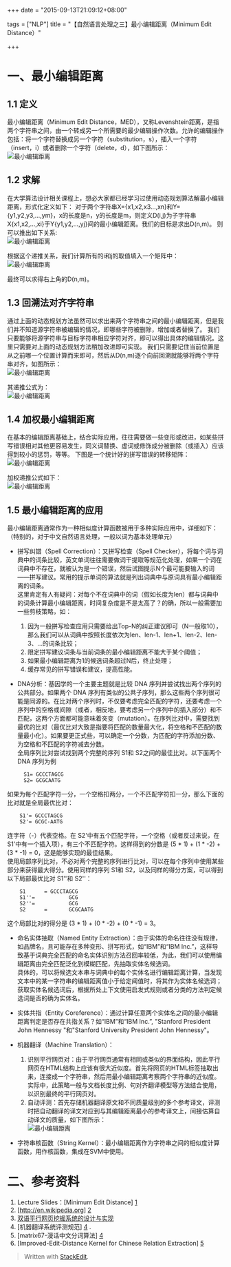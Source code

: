 +++
date = "2015-09-13T21:09:12+08:00"

tags = ["NLP"]
title = "【自然语言处理之三】最小编辑距离（Minimum Edit Distance）"

+++
# 一、最小编辑距离
## 1.1 定义
最小编辑距离（Minimum Edit Distance，MED），又称Levenshtein距离，是指两个字符串之间，由一个转成另一个所需要的最少编辑操作次数。允许的编辑操作包括：将一个字符替换成另一个字符（substitution，s），插入一个字符（insert，i）或者删除一个字符（delete，d），如下图所示：   
![最小编辑距离](/img/nlp_3_1.jpg)
<!--more-->
## 1.2 求解
在大学算法设计相关课程上，想必大家都已经学习过使用动态规划算法解最小编辑距离，形式化定义如下：
对于两个字符串X={x1,x2,x3...,xn}和Y={y1,y2,y3,...,ym}，x的长度是n，y的长度是m，则定义D(i,j)为子字符串X{x1,x2,...,xi}于Y{y1,y2,...,yj}间的最小编辑距离。我们的目标是求出D(n,m)。
则可以推出如下关系:   
![最小编辑距离](/img/nlp_3_3.jpg)

根据这个递推关系，我们计算所有的i和j的取值填入一个矩阵中：   
![最小编辑距离](/img/nlp_3_4.jpg)

最终可以求得右上角的D(n,m)。

## 1.3 回溯法对齐字符串
通过上面的动态规划方法虽然可以求出来两个字符串之间的最小编辑距离，但是我们并不知道源字符串被编辑的情况，即哪些字符被删除，增加或者替换了。
我们只要能够将源字符串与目标字符串相应字符对齐，即可以得出具体的编辑情况。这里只需要对上面的动态规划方法稍加改进即可实现。
我们只需要记住当前位置是从之前哪一个位置计算而来即可，然后从D(n,m)逐个向前回溯就能够将两个字符串对齐，如图所示：   
![最小编辑距离](/img/nlp_3_5.jpg)

其递推公式为：   
![最小编辑距离](/img/nlp_3_6.jpg)

## 1.4 加权最小编辑距离
在基本的编辑距离基础上，结合实际应用，往往需要做一些变形或改进，如某些拼写错误相对其他更容易发生，同义词替换、虚词或修饰成分被删除（或插入）应该得到较小的惩罚，等等。
下图是一个统计好的拼写错误的转移矩阵：   
![最小编辑距离](/img/nlp_3_8.jpg)

加权递推公式如下：   
![最小编辑距离](/img/nlp_3_9.jpg)

## 1.5 最小编辑距离的应用
最小编辑距离通常作为一种相似度计算函数被用于多种实际应用中，详细如下： （特别的，对于中文自然语言处理，一般以词为基本处理单元）

*  拼写纠错（Spell Correction）：又拼写检查（Spell Checker），将每个词与词典中的词条比较，英文单词往往需要做词干提取等规范化处理，如果一个词在词典中不存在，就被认为是一个错误，然后试图提示N个最可能要输入的词——拼写建议。常用的提示单词的算法就是列出词典中与原词具有最小编辑距离的词条。   
这里肯定有人有疑问：对每个不在词典中的词（假如长度为len）都与词典中的词条计算最小编辑距离，时间复杂度是不是太高了？的确，所以一般需要加一些剪枝策略，如：

	1. 因为一般拼写检查应用只需要给出Top-N的纠正建议即可（N一般取10），那么我们可以从词典中按照长度依次为len、len-1、len+1、len-2、len-3、...的词条比较；
	2. 限定拼写建议词条与当前词条的最小编辑距离不能大于某个阈值；
	3. 如果最小编辑距离为1的候选词条超过N后，终止处理；
	4. 缓存常见的拼写错误和建议，提高性能。
	
* DNA分析：基因学的一个主要主题就是比较 DNA 序列并尝试找出两个序列的公共部分。如果两个 DNA 序列有类似的公共子序列，那么这些两个序列很可能是同源的。在比对两个序列时，不仅要考虑完全匹配的字符，还要考虑一个序列中的空格或间隙（或者，相反地，要考虑另一个序列中的插入部分）和不匹配，这两个方面都可能意味着突变（mutation）。在序列比对中，需要找到最优的比对（最优比对大致是指要将匹配的数量最大化，将空格和不匹配的数量最小化）。如果要更正式些，可以确定一个分数，为匹配的字符添加分数、为空格和不匹配的字符减去分数。   
全局序列比对尝试找到两个完整的序列 S1和 S2之间的最佳比对。以下面两个 DNA 序列为例

		S1= GCCCTAGCG
		S2= GCGCAATG
如果为每个匹配字符一分，一个空格扣两分，一个不匹配字符扣一分，那么下面的比对就是全局最优比对：

		S1'= GCCCTAGCG
		S2'= GCGC-AATG
连字符（-）代表空格。在 S2'中有五个匹配字符，一个空格（或者反过来说，在 S1'中有一个插入项），有三个不匹配字符。这样得到的分数是 (5 * 1) + (1 * -2) + (3 * -1) = 0，这是能够实现的最佳结果。   
使用局部序列比对，不必对两个完整的序列进行比对，可以在每个序列中使用某些部分来获得最大得分。使用同样的序列 S1和 S2，以及同样的得分方案，可以得到以下局部最优比对 S1''和 S2''：

		S1      = GCCCTAGCG
		S1''=           GCG
		S2''=           GCG
		S2      =       GCGCAATG
这个局部比对的得分是 (3 * 1) + (0 * -2) + (0 * -1) = 3。

* 命名实体抽取（Named Entity Extraction）：由于实体的命名往往没有规律，如品牌名，且可能存在多种变形、拼写形式，如“IBM”和“IBM Inc.”，这样导致基于词典完全匹配的命名实体识别方法召回率较低，为此，我们可以使用编辑距离由完全匹配泛化到模糊匹配，先抽取实体名候选词。   
具体的，可以将候选文本串与词典中的每个实体名进行编辑距离计算，当发现文本中的某一字符串的编辑距离值小于给定阈值时，将其作为实体名候选词；获取实体名候选词后，根据所处上下文使用启发式规则或者分类的方法判定候选词是否的确为实体名。

* 实体共指（Entity Coreference）：通过计算任意两个实体名之间的最小编辑距离判定是否存在共指关系？如“IBM”和“IBM Inc.”, "Stanford President John Hennessy "和"Stanford University President John Hennessy"。

* 机器翻译（Machine Translation）：
	1. 识别平行网页对：由于平行网页通常有相同或类似的界面结构，因此平行网页在HTML结构上应该有很大近似度。首先将网页的HTML标签抽取出来，连接成一个字符串，然后用最小编辑距离考察两个字符串的近似度。实际中，此策略一般与文档长度比例、句对齐翻译模型等方法结合使用，以识别最终的平行网页对。
	2. 自动评测：首先存储机器翻译原文和不同质量级别的多个参考译文，评测时把自动翻译的译文对应到与其编辑距离最小的参考译文上，间接估算自动译文的质量，如下图所示：   
![最小编辑距离](/img/nlp_3_10.jpg)

* 字符串核函数（String Kernel）：最小编辑距离作为字符串之间的相似度计算函数，用作核函数，集成在SVM中使用。


# 二、参考资料
1. Lecture Slides：[Minimum Edit Distance] [1]
2. [http://en.wikipedia.org] [2]
3. [双语平行网页挖掘系统的设计与实现][3]
4. [机器翻译系统评测规范] [4] .
5. [matrix67-漫话中文分词算法] [4]
6. [Improved-Edit-Distance Kernel for Chinese Relation Extraction] [5]

[1]: http://spark-public.s3.amazonaws.com/nlp/slides/med.pptx
[2]: http://en.wikipedia.org
[3]: http://www.google.com.hk/url?sa=t&rct=j&q=%E6%9C%80%E5%B0%8F%E7%BC%96%E8%BE%91%E8%B7%9D%E7%A6%BB+%E6%9C%BA%E5%99%A8%E7%BF%BB%E8%AF%91&source=web&cd=7&ved=0CG0QFjAG&url=http%3A%2F%2Fwww.ecice06.com%2FCN%2Farticle%2FdownloadArticleFile.do%3FattachType%3DPDF%26id%3D10174&ei=GNinT4iaKKaViQfDpbnKAw&usg=AFQjCNGbWIzPc5GpPghvdYQAnbQ8iIPMIw
[4]: http://wenku.baidu.com/view/a50949dc7f1922791688e81d.html
[5]: http://ir.hit.edu.cn/ir_papers/Vol_3/Improved-Edit-Distance%20Kernel%20for%20Chinese%20Relation%20Extraction.pdf
> Written with [StackEdit](https://stackedit.io/).

